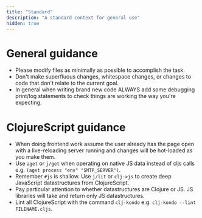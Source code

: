 ```yaml
---
title: "Standard"
description: "A standard context for general use"
hidden: true
---
```


# General guidance

- Please modify files as minimally as possible to accomplish the task.
- Don't make superfluous changes, whitespace changes, or changes to code that don't relate to the current goal.
- In general when writing brand new code ALWAYS add some debugging print/log statements to check things are working the way you're expecting.

# ClojureScript guidance

- When doing frontend work assume the user already has the page open with a live-reloading server running and changes will be hot-loaded as you make them.
- Use `aget` or `j/get` when operating on native JS data instead of cljs calls e.g. `(aget process "env" "SMTP_SERVER")`.
- Remember `#js` is shallow. Use `j/lit` or `clj->js` to create deep JavaScript datastructures from ClojureScript.
- Pay particular attention to whether datastructures are Clojure or JS. JS libraries will take and return only JS datastructures.
- Lint all ClojureScript with the command `clj-kondo` e.g. `clj-kondo --lint FILENAME.cljs`.
